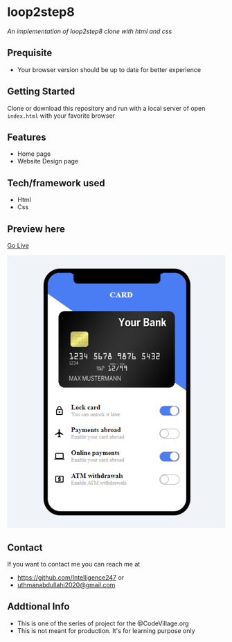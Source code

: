 # loop2step8
*An implementation of loop2step8 clone with html and css*
## Prequisite
- Your browser version should be up to date for better experience
## Getting Started
Clone or download this repository and run with a local server of open `index.html` with your favorite browser
## Features
- Home page
- Website Design page
## Tech/framework used
- Html
- Css
## Preview here
[Go Live](https://rawcdn.githack.com/Intelligence247/loop2step8/0feb5479acbc3b5882f4b9e8447f8904a2f6057d/index.html)

![screenshot](/media/sketchNew.png)
## Contact
If you want to contact me you can reach me at
- https://github.com/Intelligence247 or
- uthmanabdullahi2020@gmail.com
## Addtional Info
- This is one of the series of project for the @CodeVillage.org
- This is not meant for production. It's for learning purpose only
